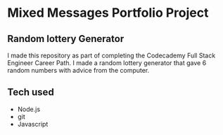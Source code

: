 # Mixed Messages Portfolio Project

## Random lottery Generator

I made this repository as part of completing the Codecademy Full Stack Engineer Career Path. 
I made a random lottery generator that gave 6 random numbers with advice from the computer.

## Tech used

+ Node.js
+ git
+ Javascript
